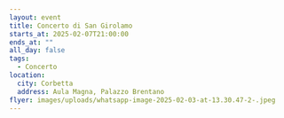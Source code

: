 ```yaml
---
layout: event
title: Concerto di San Girolamo
starts_at: 2025-02-07T21:00:00
ends_at: ""
all_day: false
tags:
  - Concerto
location:
  city: Corbetta
  address: Aula Magna, Palazzo Brentano
flyer: images/uploads/whatsapp-image-2025-02-03-at-13.30.47-2-.jpeg
---
```


